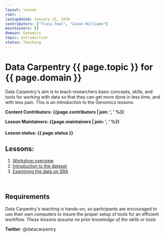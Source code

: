 ```yaml
---
layout: lesson
root: .
lastupdated: January 11, 2016
contributors: ["Tracy Teal", "Jason Williams"]
maintainers: []
domain: Genomics
topic: Introduction
status: Teaching
---
```


<!-- USING THIS LESSON TEMPLATE -->
<!-- Lesson specific information is taken from the YAML header at the top of the page -->

<!-- THE LESSON INFORMATION -->

<!-- Get the information from _data/info.yml -->

# Data Carpentry {{ page.topic }} for {{ page.domain }}

Data Carpentry's aim is to teach researchers basic concepts, skills,
and tools for working with data so that they can get more done in less
time, and with less pain. This is an introduction to the Genomics lessons.


**Content Contributors: {{page.contributors | join: ', ' %}}**


**Lesson Maintainers: {{page.maintainers | join: ', ' %}}**


#### Lesson status: {{ page.status }}
<!--
  [Information on Lesson Status Categories]()
-->

<!-- ###### INDEX OF LESSONS ON THIS TOPIC ###### -->

## Lessons:


1. [Workshop overview](00-workshop-overview.html)
2. [Introduction to the dataset](01-intro-to-dataset.html)
3. [Examining the data on SRA](02-examining-sra-runtable.html)


<br>

<h2>Requirements</h2>

<p>
Data Carpentry's teaching is hands-on, so participants are encouraged to use
their own computers to insure the proper setup of tools for an efficient workflow.
<em>These lessons assume no prior knowledge of the skills or tools</em>

<p><strong>Twitter</strong>: @datacarpentry
